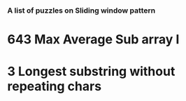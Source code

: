 ### A list of puzzles on Sliding window pattern

# 643 Max Average Sub array I

# 3 Longest substring without repeating chars
